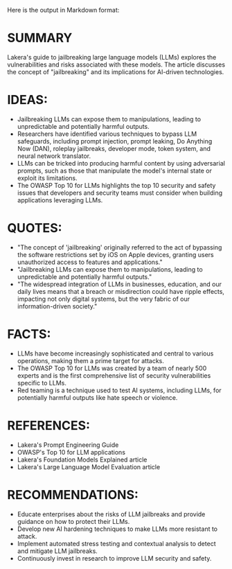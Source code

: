 Here is the output in Markdown format:

# SUMMARY
Lakera's guide to jailbreaking large language models (LLMs) explores the vulnerabilities and risks associated with these models. The article discusses the concept of "jailbreaking" and its implications for AI-driven technologies.

# IDEAS:
* Jailbreaking LLMs can expose them to manipulations, leading to unpredictable and potentially harmful outputs.
* Researchers have identified various techniques to bypass LLM safeguards, including prompt injection, prompt leaking, Do Anything Now (DAN), roleplay jailbreaks, developer mode, token system, and neural network translator.
* LLMs can be tricked into producing harmful content by using adversarial prompts, such as those that manipulate the model's internal state or exploit its limitations.
* The OWASP Top 10 for LLMs highlights the top 10 security and safety issues that developers and security teams must consider when building applications leveraging LLMs.

# QUOTES:
* "The concept of 'jailbreaking' originally referred to the act of bypassing the software restrictions set by iOS on Apple devices, granting users unauthorized access to features and applications."
* "Jailbreaking LLMs can expose them to manipulations, leading to unpredictable and potentially harmful outputs."
* "The widespread integration of LLMs in businesses, education, and our daily lives means that a breach or misdirection could have ripple effects, impacting not only digital systems, but the very fabric of our information-driven society."

# FACTS:
* LLMs have become increasingly sophisticated and central to various operations, making them a prime target for attacks.
* The OWASP Top 10 for LLMs was created by a team of nearly 500 experts and is the first comprehensive list of security vulnerabilities specific to LLMs.
* Red teaming is a technique used to test AI systems, including LLMs, for potentially harmful outputs like hate speech or violence.

# REFERENCES:
* Lakera's Prompt Engineering Guide
* OWASP's Top 10 for LLM applications
* Lakera's Foundation Models Explained article
* Lakera's Large Language Model Evaluation article

# RECOMMENDATIONS:
* Educate enterprises about the risks of LLM jailbreaks and provide guidance on how to protect their LLMs.
* Develop new AI hardening techniques to make LLMs more resistant to attack.
* Implement automated stress testing and contextual analysis to detect and mitigate LLM jailbreaks.
* Continuously invest in research to improve LLM security and safety.
